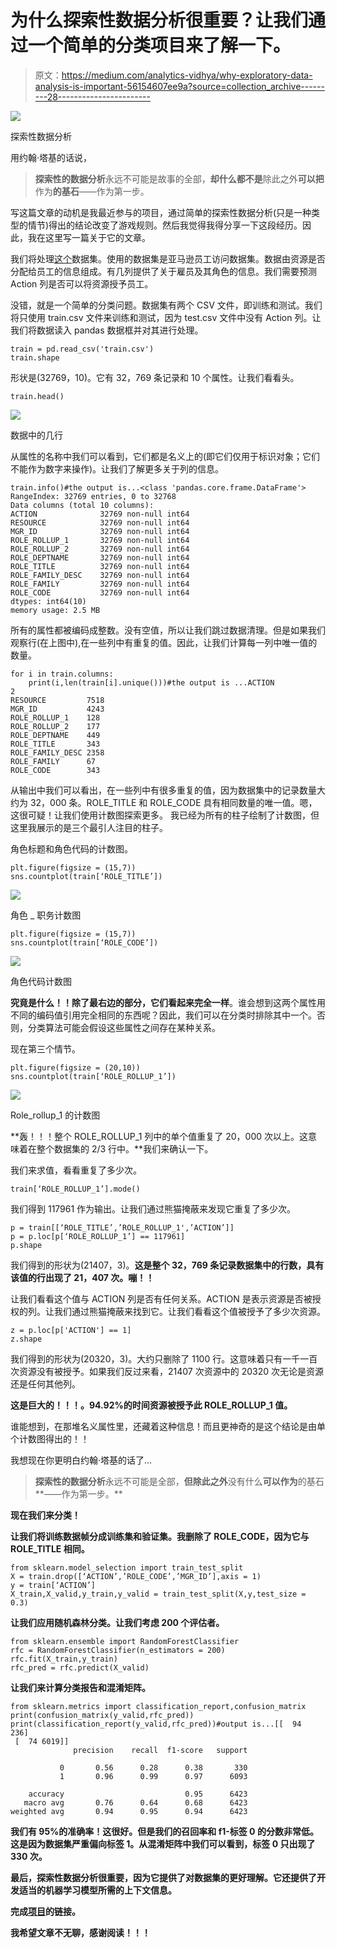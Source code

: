 # 为什么探索性数据分析很重要？让我们通过一个简单的分类项目来了解一下。

> 原文：<https://medium.com/analytics-vidhya/why-exploratory-data-analysis-is-important-56154607ee9a?source=collection_archive---------28----------------------->

![](img/0d6505737ba4f66ddc8b42fe3d4edd51.png)

探索性数据分析

用约翰·塔基的话说，

> **探索性的数据分析**永远不可能是故事的全部，**却什么都不是**除此之外**可以把**作为**的基石**——作为第一步。

写这篇文章的动机是我最近参与的项目，通过简单的探索性数据分析(只是一种类型的情节)得出的结论改变了游戏规则。然后我觉得我得分享一下这段经历。因此，我在这里写一篇关于它的文章。

我们将处理[这个](https://www.kaggle.com/c/amazon-employee-access-challenge)数据集。使用的数据集是亚马逊员工访问数据集。数据由资源是否分配给员工的信息组成。有几列提供了关于雇员及其角色的信息。我们需要预测 Action 列是否可以将资源授予员工。

没错，就是一个简单的分类问题。数据集有两个 CSV 文件，即训练和测试。我们将只使用 train.csv 文件来训练和测试，因为 test.csv 文件中没有 Action 列。让我们将数据读入 pandas 数据框并对其进行处理。

```
train = pd.read_csv('train.csv')
train.shape
```

形状是(32769，10)。它有 32，769 条记录和 10 个属性。让我们看看头。

```
train.head()
```

![](img/1f5af375365c91ab1f0c79c6a6b5a77a.png)

数据中的几行

从属性的名称中我们可以看到，它们都是名义上的(即它们仅用于标识对象；它们不能作为数字来操作)。让我们了解更多关于列的信息。

```
train.info()#the output is...<class 'pandas.core.frame.DataFrame'>
RangeIndex: 32769 entries, 0 to 32768
Data columns (total 10 columns):
ACTION              32769 non-null int64
RESOURCE            32769 non-null int64
MGR_ID              32769 non-null int64
ROLE_ROLLUP_1       32769 non-null int64
ROLE_ROLLUP_2       32769 non-null int64
ROLE_DEPTNAME       32769 non-null int64
ROLE_TITLE          32769 non-null int64
ROLE_FAMILY_DESC    32769 non-null int64
ROLE_FAMILY         32769 non-null int64
ROLE_CODE           32769 non-null int64
dtypes: int64(10)
memory usage: 2.5 MB
```

所有的属性都被编码成整数。没有空值，所以让我们跳过数据清理。但是如果我们观察行(在上图中),在一些列中有重复的值。因此，让我们计算每一列中唯一值的数量。

```
for i in train.columns:
    print(i,len(train[i].unique()))#the output is ...ACTION           2
RESOURCE         7518
MGR_ID           4243
ROLE_ROLLUP_1    128
ROLE_ROLLUP_2    177
ROLE_DEPTNAME    449
ROLE_TITLE       343
ROLE_FAMILY_DESC 2358
ROLE_FAMILY      67
ROLE_CODE        343
```

从输出中我们可以看出，在一些列中有很多重复的值，因为数据集中的记录数量大约为 32，000 条。ROLE_TITLE 和 ROLE_CODE 具有相同数量的唯一值。嗯，这很可疑！让我们使用计数图探索更多。
我已经为所有的柱子绘制了计数图，但这里我展示的是三个最引人注目的柱子。

角色标题和角色代码的计数图。

```
plt.figure(figsize = (15,7))
sns.countplot(train[‘ROLE_TITLE’])
```

![](img/0933ca88a70f4944138c39d374874e3e.png)

角色 _ 职务计数图

```
plt.figure(figsize = (15,7))
sns.countplot(train[‘ROLE_CODE’])
```

![](img/d39c55eacef56dfc1fea47355a86c97e.png)

角色代码计数图

**究竟是什么！！**除了最右边的部分，它们**看起来完全一样**。谁会想到这两个属性用不同的编码值引用完全相同的东西呢？因此，我们可以在分类时排除其中一个。否则，分类算法可能会假设这些属性之间存在某种关系。

现在第三个情节。

```
plt.figure(figsize = (20,10))
sns.countplot(train[‘ROLE_ROLLUP_1’])
```

![](img/943e841d4236dd7f7190be565a065601.png)

Role_rollup_1 的计数图

**轰！！！整个 ROLE_ROLLUP_1 列中的单个值重复了 20，000 次以上。这意味着在整个数据集的 2/3 行中。**我们来确认一下。

我们来求值，看看重复了多少次。

```
train[‘ROLE_ROLLUP_1’].mode()
```

我们得到 117961 作为输出。让我们通过熊猫掩蔽来发现它重复了多少次。

```
p = train[[‘ROLE_TITLE’,’ROLE_ROLLUP_1',’ACTION’]]
p = p.loc[p[‘ROLE_ROLLUP_1’] == 117961]
p.shape
```

我们得到的形状为(21407，3)。**这是整个 32，769 条记录数据集中的行数，具有该值的行出现了 21，407 次。嘣！！**

让我们看看这个值与 ACTION 列是否有任何关系。ACTION 是表示资源是否被授权的列。让我们通过熊猫掩蔽来找到它。让我们看看这个值被授予了多少次资源。

```
z = p.loc[p['ACTION'] == 1]
z.shape
```

我们得到的形状为(20320，3)。大约只删除了 1100 行。这意味着只有一千一百次资源没有被授予。如果我们反过来看，21407 次资源中的 20320 次无论是资源还是任何其他列。

**这是巨大的！！！。94.92%的时间资源被授予此 ROLE_ROLLUP_1 值。**

谁能想到，在那堆名义属性里，还藏着这种信息！而且更神奇的是这个结论是由单个计数图得出的！！

我想现在你更明白约翰·塔基的话了…

> **探索性的数据分析**永远不可能是全部，**但除此之外**没有什么**可以作为**的基石**——作为第一步。**

**现在我们来分类！**

**让我们将训练数据帧分成训练集和验证集。我删除了 ROLE_CODE，因为它与 ROLE_TITLE 相同。**

```
from sklearn.model_selection import train_test_split
X = train.drop([‘ACTION’,’ROLE_CODE’,’MGR_ID’],axis = 1)
y = train[‘ACTION’]
X_train,X_valid,y_train,y_valid = train_test_split(X,y,test_size = 0.3)
```

**让我们应用随机森林分类。让我们考虑 200 个评估者。**

```
from sklearn.ensemble import RandomForestClassifier
rfc = RandomForestClassifier(n_estimators = 200)
rfc.fit(X_train,y_train)
rfc_pred = rfc.predict(X_valid)
```

**让我们来计算分类报告和混淆矩阵。**

```
from sklearn.metrics import classification_report,confusion_matrix
print(confusion_matrix(y_valid,rfc_pred))
print(classification_report(y_valid,rfc_pred))#output is...[[  94  236]
 [  74 6019]]
              precision    recall  f1-score   support

           0       0.56      0.28      0.38       330
           1       0.96      0.99      0.97      6093

    accuracy                           0.95      6423
   macro avg       0.76      0.64      0.68      6423
weighted avg       0.94      0.95      0.94      6423
```

**我们有 95%的准确率！这很好。但是我们的召回率和 f1-标签 0 的分数非常低。这是因为数据集严重偏向标签 1。从混淆矩阵中我们可以看到，标签 0 只出现了 330 次。**

**最后，探索性数据分析很重要，因为它提供了对数据集的更好理解。它还提供了开发适当的机器学习模型所需的上下文信息。**

**完成[项目](https://github.com/narsym/Amazon-Employee-Access-challenge)的链接。**

**我希望文章不无聊，感谢阅读！！！**